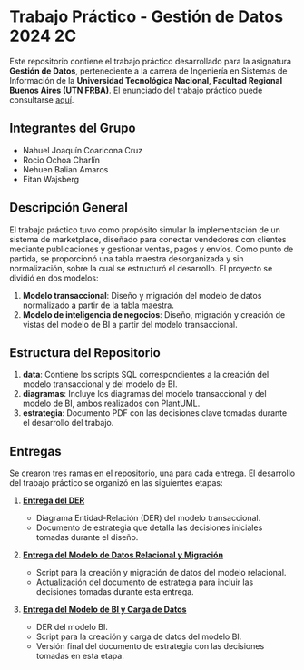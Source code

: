 # Trabajo Práctico - Gestión de Datos 2024 2C

Este repositorio contiene el trabajo práctico desarrollado para la asignatura **Gestión de Datos**, perteneciente a la carrera de Ingeniería en Sistemas de Información de la **Universidad Tecnológica Nacional, Facultad Regional Buenos Aires (UTN FRBA)**. El enunciado del trabajo práctico puede consultarse [aquí](<Enunciado.pdf>).

## Integrantes del Grupo

- Nahuel Joaquín Coaricona Cruz  
- Rocio Ochoa Charlín  
- Nehuen Balian Amaros  
- Eitan Wajsberg  

## Descripción General

El trabajo práctico tuvo como propósito simular la implementación de un sistema de marketplace, diseñado para conectar vendedores con clientes mediante publicaciones y gestionar ventas, pagos y envíos. Como punto de partida, se proporcionó una tabla maestra desorganizada y sin normalización, sobre la cual se estructuró el desarrollo. El proyecto se dividió en dos modelos:
1. **Modelo transaccional**: Diseño y migración del modelo de datos normalizado a partir de la tabla maestra.  
2. **Modelo de inteligencia de negocios**: Diseño, migración y creación de vistas del modelo de BI a partir del modelo transaccional.  

## Estructura del Repositorio  

1. **data**: Contiene los scripts SQL correspondientes a la creación del modelo transaccional y del modelo de BI.  
2. **diagramas**: Incluye los diagramas del modelo transaccional y del modelo de BI, ambos realizados con PlantUML.  
3. **estrategia**: Documento PDF con las decisiones clave tomadas durante el desarrollo del trabajo.  

## Entregas

Se crearon tres ramas en el repositorio, una para cada entrega. El desarrollo del trabajo práctico se organizó en las siguientes etapas:  

1. **[Entrega del DER](<entrega-1/>)**  
   - Diagrama Entidad-Relación (DER) del modelo transaccional.  
   - Documento de estrategia que detalla las decisiones iniciales tomadas durante el diseño.  

2. **[Entrega del Modelo de Datos Relacional y Migración](<entrega-2/>)**  
   - Script para la creación y migración de datos del modelo relacional.  
   - Actualización del documento de estrategia para incluir las decisiones tomadas durante esta entrega.  

3. **[Entrega del Modelo de BI y Carga de Datos](<entrega-3/>)**  
   - DER del modelo BI.  
   - Script para la creación y carga de datos del modelo BI.  
   - Versión final del documento de estrategia con las decisiones tomadas en esta etapa.  
